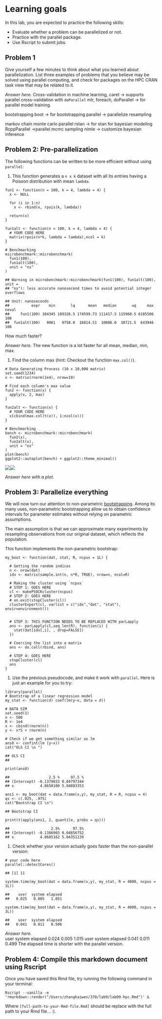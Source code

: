 # Learning goals

In this lab, you are expected to practice the following skills:

- Evaluate whether a problem can be parallelized or not.
- Practice with the parallel package.
- Use Rscript to submit jobs.

## Problem 1

Give yourself a few minutes to think about what you learned about
parallelization. List three examples of problems that you believe may be
solved using parallel computing, and check for packages on the HPC CRAN
task view that may be related to it.

_Answer here._ Cross-validation in machine learning, caret -&gt;
supports parallel cross-validation with `doParallel` mlr, foreach,
doParallel -&gt; for parallel model training.

bootstrapping boot -&gt; for bootstrapping parallel -&gt; parallelize
resampling

markov chain monte carlo parallel rstan -&gt; for stan for bayesian
modeling RcppParallel -&gt;parallel mcmc sampling nimle -&gt; customize
bayesian inference

## Problem 2: Pre-parallelization

The following functions can be written to be more efficient without
using `parallel`:

1.  This function generates a `n x k` dataset with all its entries
    having a Poisson distribution with mean `lambda`.

<!-- -->

    fun1 <- function(n = 100, k = 4, lambda = 4) {
      x <- NULL

      for (i in 1:n)
        x <- rbind(x, rpois(k, lambda))

      return(x)
    }

    fun1alt <- function(n = 100, k = 4, lambda = 4) {
      # YOUR CODE HERE
      matrix(rpois(n*k, lambda = lambda),ncol = k)
    }

    # Benchmarking
    microbenchmark::microbenchmark(
      fun1(100),
      fun1alt(100),
      unit = "ns"
    )

    ## Warning in microbenchmark::microbenchmark(fun1(100), fun1alt(100), unit =
    ## "ns"): less accurate nanosecond times to avoid potential integer overflows

    ## Unit: nanoseconds
    ##          expr    min       lq      mean   median       uq     max neval
    ##     fun1(100) 104345 109326.5 174599.73 111417.5 115968.5 6185506   100
    ##  fun1alt(100)   9061   9758.0  16814.51  10086.0  10721.5  643946   100

How much faster?

_Answer here._ The new function is a lot faster for all mean, median,
min, max.

1.  Find the column max (hint: Checkout the function `max.col()`).

<!-- -->

    # Data Generating Process (10 x 10,000 matrix)
    set.seed(1234)
    x <- matrix(rnorm(1e4), nrow=10)

    # Find each column's max value
    fun2 <- function(x) {
      apply(x, 2, max)
    }

    fun2alt <- function(x) {
      # YOUR CODE HERE
      x[cbind(max.col(t(x)), 1:ncol(x))]
    }

    # Benchmarking
    bench <- microbenchmark::microbenchmark(
      fun2(x),
      fun2alt(x),
      unit = "ns"
    )
    plot(bench)
    ggplot2::autoplot(bench) + ggplot2::theme_minimal()

![](Lab09_files/figure-markdown_strict/p2-fun2-1.png)![](Lab09_files/figure-markdown_strict/p2-fun2-2.png)

_Answer here with a plot._

## Problem 3: Parallelize everything

We will now turn our attention to non-parametric
[bootstrapping](<https://en.wikipedia.org/wiki/Bootstrapping_(statistics)>).
Among its many uses, non-parametric bootstrapping allow us to obtain
confidence intervals for parameter estimates without relying on
parametric assumptions.

The main assumption is that we can approximate many experiments by
resampling observations from our original dataset, which reflects the
population.

This function implements the non-parametric bootstrap:

    my_boot <- function(dat, stat, R, ncpus = 1L) {

      # Getting the random indices
      n <- nrow(dat)
      idx <- matrix(sample.int(n, n*R, TRUE), nrow=n, ncol=R)

      # Making the cluster using `ncpus`
      # STEP 1: GOES HERE
      cl <- makePSOCKcluster(ncpus)
      # STEP 2: GOES HERE
      # on.exit(stopCluster(cl))
      clusterExport(cl, varlist = c("idx","dat", "stat"), envir=environment())


      # STEP 3: THIS FUNCTION NEEDS TO BE REPLACED WITH parLapply
      ans <- parLapply(cl,seq_len(R), function(i) {
        stat(dat[idx[,i], , drop=FALSE])
      })

      # Coercing the list into a matrix
      ans <- do.call(rbind, ans)

      # STEP 4: GOES HERE
      stopCluster(cl)
      ans
    }

1.  Use the previous pseudocode, and make it work with `parallel`. Here
    is just an example for you to try:

<!-- -->

    library(parallel)
    # Bootstrap of a linear regression model
    my_stat <- function(d) coef(lm(y~x, data = d))

    # DATA SIM
    set.seed(1)
    n <- 500
    R <- 1e4
    x <- cbind(rnorm(n))
    y <- x*5 + rnorm(n)

    # Check if we get something similar as lm
    ans0 <- confint(lm (y~x))
    cat("OLS CI \n ")

    ## OLS CI
    ##

    print(ans0)

    ##                  2.5 %     97.5 %
    ## (Intercept) -0.1379033 0.04797344
    ## x            4.8650100 5.04883353

    ans1 <- my_boot(dat = data.frame(x,y), my_stat, R = R, ncpus = 4)
    qs <- c(.025, .975)
    cat("Bootstrap CI \n")

    ## Bootstrap CI

    print(t(apply(ans1, 2, quantile, probs = qs)))

    ##                   2.5%      97.5%
    ## (Intercept) -0.1386903 0.04856752
    ## x            4.8685162 5.04351239

1.  Check whether your version actually goes faster than the
    non-parallel version:

<!-- -->

    # your code here
    parallel::detectCores()

    ## [1] 11

    system.time(my_boot(dat = data.frame(x,y), my_stat, R = 4000, ncpus = 1L))

    ##    user  system elapsed
    ##   0.025   0.005   1.051

    system.time(my_boot(dat = data.frame(x,y), my_stat, R = 4000, ncpus = 3L))

    ##    user  system elapsed
    ##   0.041   0.011   0.506

_Answer here._  
user system elapsed 0.024 0.005 1.015 user system elapsed 0.041 0.011
0.499 The elapsed time is shorter with the parallel version.

## Problem 4: Compile this markdown document using Rscript

Once you have saved this Rmd file, try running the following command in
your terminal:

    Rscript --vanilla -e 'rmarkdown::render("/Users/zhangkaiwen/370/lab9/lab09-hpc.Rmd")' &

Where `[full-path-to-your-Rmd-file.Rmd]` should be replace with the full
path to your Rmd file… :).
